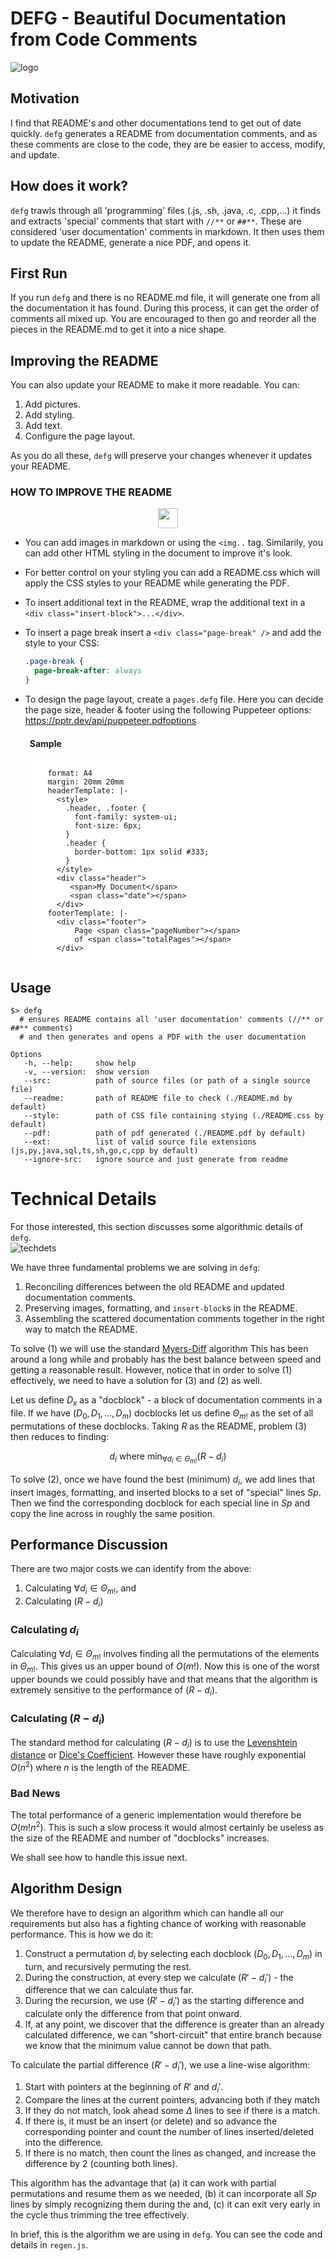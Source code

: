# DEFG - Beautiful Documentation from Code Comments

![logo](./icon.png)

## Motivation

I find that README's and other documentations tend to get out of
date quickly. `defg` generates a README from documentation
comments, and as these comments are close
to the code, they are be easier to access, modify, and update.

## How does it work?

`defg` trawls through all 'programming' files (.js, .sh, .java, .c, .cpp,...)
it finds and extracts 'special' comments that start with `//**` or `##**`.
These are considered 'user documentation' comments in markdown.
It then uses them to update the README, generate a nice PDF, and opens it.

## First Run

If you run `defg` and there is no README.md file, it will generate one from
all the documentation it has found. During this process, it can get the order
of comments all mixed up. You are encouraged to then go and reorder all the
pieces in the README.md to get it into a nice shape.

## Improving the README

You can also update your README to make it more readable. You can:

1. Add pictures.
2. Add styling.
3. Add text.
4. Configure the page layout.

As you do all these, `defg` will preserve your changes whenever it updates your README.

<div class="page-break"></div>

<div class="sidenote">

### HOW TO IMPROVE THE README

<img style="width:32px;display:block;margin:0 auto" src="./edit.png"></img>

- You can add images in markdown or using the `<img..` tag. Similarily,
  you can add other HTML styling in the document to improve it's look.

- For better control on your styling you can add a README.css which will
  apply the CSS styles to your README while generating the PDF.

- To insert additional text in the README, wrap the additional text
  in a `<div class="insert-block">...</div>`.

- To insert a page break insert a `<div class="page-break" />` and add the style to your CSS:
  ```css
  .page-break {
    page-break-after: always
  }

- To design the page layout, create a `pages.defg` file. Here you can decide the page
  size, header & footer using the following Puppeteer options: https://pptr.dev/api/puppeteer.pdfoptions

<div class="insert-block" style="margin-left:2.2em">
  <h4>Sample</h4>
  <div style="background:white;border-radius:4px;">
  <code style="white-space:pre">
    format: A4
    margin: 20mm 20mm
    headerTemplate: |-
      &lt;style&gt;
        .header, .footer {
          font-family: system-ui;
          font-size: 6px;
        }
        .header {
          border-bottom: 1px solid #333;
        }
      &lt;/style&gt;
      &lt;div class="header"&gt;
         &lt;span&gt;My Document&lt;/span&gt;
         &lt;span class="date"&gt;&lt;/span&gt;
      &lt;/div&gt;
    footerTemplate: |-
      &lt;div class="footer"&gt;
          Page &lt;span class="pageNumber"&gt;&lt;/span&gt;
          of &lt;span class="totalPages"&gt;&lt;/span&gt;
      &lt;/div&gt;
    </code>
    </div>
</div>


</div>


<div class="page-break"></div>

## Usage

```
$> defg
  # ensures README contains all 'user documentation' comments (//** or ##** comments)
  # and then generates and opens a PDF with the user documentation

Options
   -h, --help:     show help
   -v, --version:  show version
   --src:          path of source files (or path of a single source file)
   --readme:       path of README file to check (./README.md by default)
   --style:        path of CSS file containing stying (./README.css by default)
   --pdf:          path of pdf generated (./README.pdf by default)
   --ext:          list of valid source file extensions (js,py,java,sql,ts,sh,go,c,cpp by default)
   --ignore-src:   ignore source and just generate from readme
```

<div class="page-break"></div>

# Technical Details

<div class="insert-block">
For those interested, this section discusses some algorithmic details of <code>defg</code>.
  <div class="techdets">
    <img alt="techdets" src="./techdets.png"></img>
  </div>
</div>

We have three fundamental problems we are solving in `defg`:

1. Reconciling differences between the old README and updated documentation comments.
2. Preserving images, formatting, and `insert-block`s in the README.
3. Assembling the scattered documentation comments together in the right way to match the README.


To solve (1) we will use the standard [Myers-Diff](http://www.xmailserver.org/diff2.pdf) algorithm 
This has been around a long while and probably has the best balance between speed and getting a reasonable result.
However, notice that in order to solve (1) effectively, we need to have a solution for (3) and (2) as well.

Let us define $D_x$ as a "docblock" - a block of documentation comments in a file. If we have $(D_0,D_1,\ldots,D_m)$
docblocks let us define $\Theta_{m!}$ as the set of all permutations of these docblocks. Taking $R$ as the
README, problem (3) then reduces to finding:

$$
  d_i \text{ where } \min_{\forall d_i \in \Theta_{m!}} (R - d_i)
$$

To solve (2), once we have found the best (minimum) $d_i$, we add lines that insert images, formatting, and
inserted blocks to a set of "special" lines $Sp$. Then we find the corresponding docblock for each special
line in $Sp$ and copy the line across in roughly the same position.

<div class="page-break"></div>

## Performance Discussion

There are two major costs we can identify from the above:

1. Calculating $\forall d_i \in \Theta_{m!}$, and
2. Calculating $(R - d_i)$

### Calculating $d_i$

Calculating $\forall d_i \in \Theta_{m!}$ involves finding all the permutations of the elements in $\Theta_{m!}$.
This gives us an upper bound of $O(m!)$. Now this is one of the worst upper bounds we could possibly have
and that means that the algorithm is extremely sensitive to the performance of $(R - d_i)$.

### Calculating $(R - d_i)$

The standard method for calculating $(R - d_i)$ is to use the [Levenshtein distance](https://en.wikipedia.org/wiki/Levenshtein_distance)
or [Dice's Coefficient](https://en.wikipedia.org/wiki/Sørensen–Dice_coefficient). However these have roughly exponential $O(n^2)$ where $n$ is the length of the README.

### Bad News
The total performance of a generic implementation would therefore be $O(m!n^2)$. This is such a slow process it
would almost certainly be useless as the size of the README and number of "docblocks" increases.

We shall see how to handle this issue next.

<div class="page-break"></div>

## Algorithm Design

We therefore have to design an algorithm which can handle all our requirements but also has a fighting chance of
working with reasonable performance.  This is how we do it:

1. Construct a permutation $d_i$ by selecting each docblock $(D_0,D_1,\ldots,D_m)$ in turn, and recursively permuting
   the rest.
2. During the construction, at every step we calculate $(R' - d_i')$ - the difference that we can calculate thus far.
3. During the recursion, we use $(R' - d_i')$ as the starting difference and calculate only the difference from that
   point onward.
4. If, at any point, we discover that the difference is greater than an already calculated difference, we can
   "short-circuit" that entire branch because we know that the minimum value cannot be down that path.

To calculate the partial difference $(R' - d_i')$, we use a line-wise algorithm:

1. Start with pointers at the beginning of $R'$ and $d_i'$.
2. Compare the lines at the current pointers, advancing both if they match
3. If they do not match, look ahead some $\Delta$ lines to see if there is a match.
4. If there is, it must be an insert (or delete) and so advance the corresponding pointer and count the number
   of lines inserted/deleted into the difference.
6. If there is no match, then count the lines as changed, and increase the difference by 2 (counting both lines).

This algorithm has the advantage that (a) it can work with partial permutations and resume them as we needed, (b)
it can incorporate all $Sp$ lines by simply recognizing them during the and, (c) it can exit very early in the cycle
thus trimming the tree effectively.

<div class="insert-block">
In brief, this is the algorithm we are using in <code>defg</code>. You can see the code and details in <code>regen.js</code>.
</div>